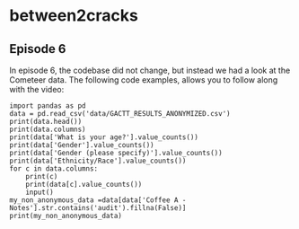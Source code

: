 # between2cracks

## Episode 6

In episode 6, the codebase did not change, but instead we had a look at the
Cometeer data. The following code examples, allows you to follow along with the
video:

    import pandas as pd
    data = pd.read_csv('data/GACTT_RESULTS_ANONYMIZED.csv')
    print(data.head())
    print(data.columns)
    print(data['What is your age?'].value_counts())
    print(data['Gender'].value_counts())
    print(data['Gender (please specify)'].value_counts())
    print(data['Ethnicity/Race'].value_counts())
    for c in data.columns:
        print(c)
        print(data[c].value_counts())
        input()
    my_non_anonymous_data =data[data['Coffee A - Notes'].str.contains('audit').fillna(False)]
    print(my_non_anonymous_data)

